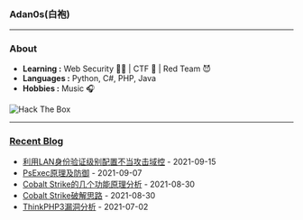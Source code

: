 ### Adan0s(白袍) 

---------------------------------------------------------------------------------------------------------------------------------------------------------------------------------

### About

-  **Learning :** Web Security :man_student: | CTF :checkered_flag: | Red Team :smiling_imp:
-  **Languages :** Python, C#, PHP, Java 
-  **Hobbies :** Music :headphones:
<img src="http://www.hackthebox.eu/badge/image/264981" alt="Hack The Box">

---------------------------------------------------------------------------------------------------------------------------------------------------------------------------------

### [Recent Blog](https://eviladan0s.github.io/)

- [利用LAN身份验证级别配置不当攻击域控](https://eviladan0s.github.io/2021/09/15/lan-configuration-error-to-attack-dc/) - 2021-09-15
- [PsExec原理及防御](https://eviladan0s.github.io/2021/09/07/psexec-principle/) - 2021-09-07
- [Cobalt Strike的几个功能原理分析](https://eviladan0s.github.io/2021/08/30/cobalt-strike-some-command-theory/) - 2021-08-30
- [Cobalt Strike破解思路](https://eviladan0s.github.io/2021/08/30/cobalt-strike-crack/) - 2021-08-30
- [ThinkPHP3漏洞分析](https://eviladan0s.github.io/2021/07/02/thinkphp3-vuls/) - 2021-07-02
